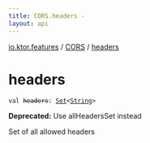 ```yaml
---
title: CORS.headers - 
layout: api
---
```


<div class='api-docs-breadcrumbs'><a href="../index.html">io.ktor.features</a> / <a href="index.html">CORS</a> / <a href="./headers.html">headers</a></div>

# headers

<div class="signature"><code><span class="keyword">val </span><s><span class="identifier">headers</span></s><span class="symbol">: </span><a href="https://kotlinlang.org/api/latest/jvm/stdlib/kotlin.collections/-set/index.html"><span class="identifier">Set</span></a><span class="symbol">&lt;</span><a href="https://kotlinlang.org/api/latest/jvm/stdlib/kotlin/-string/index.html"><span class="identifier">String</span></a><span class="symbol">&gt;</span></code></div>

**Deprecated:** Use allHeadersSet instead

Set of all allowed headers

